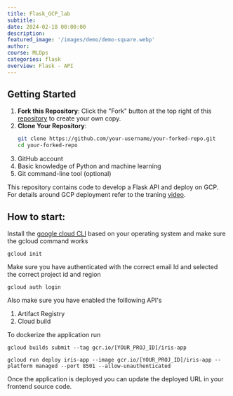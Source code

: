 ```yaml
---
title: Flask_GCP_lab
subtitle: 
date: 2024-02-18 00:00:00
description: 
featured_image: '/images/demo/demo-square.webp'
author: 
course: MLOps
categories: flask
overview: Flask - API
---
```



## Getting Started

1. **Fork this Repository**: Click the "Fork" button at the top right of this [repository](https://github.com/raminmohammadi/MLOps/) to create your own copy.
3. **Clone Your Repository**:
   ```bash
   git clone https://github.com/your-username/your-forked-repo.git
   cd your-forked-repo

   ```
4. GitHub account
5. Basic knowledge of Python and machine learning
6. Git command-line tool (optional)


This repository contains code to develop a Flask API and deploy on GCP. For details around GCP deployment refer to the traning [video](https://www.youtube.com/watch?v=O0X6NoQyEf0&list=PLcS4TrUUc53LeKBIyXAaERFKBJ3dvc9GZ&index=8).

## How to start:

Install the [google cloud CLI](https://cloud.google.com/sdk/docs/install) based on your operating system and make sure the gcloud command works 

```
gcloud init
```
Make sure you have authenticated with the correct email Id and selected the correct project id and region
```
gcloud auth login
```

Also make sure you have enabled the folllowing API's
1. Artifact Registry
2. Cloud build

To dockerize the application run

```
gcloud builds submit --tag gcr.io/[YOUR_PROJ_ID]/iris-app
```  

```
gcloud run deploy iris-app --image gcr.io/[YOUR_PROJ_ID]/iris-app --platform managed --port 8501 --allow-unauthenticated   
```

Once the application is deployed you can update the deployed URL in your frontend source code.

